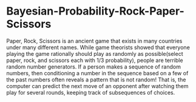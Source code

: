 # Bayesian-Probability-Rock-Paper-Scissors
Paper, Rock, Scissors is an ancient game that exists in many countries under many different names. While game theorists showed that everyone playing the game rationally should play as randomly as possible(select paper, rock, and scissors each with 1/3 probability), people are terrible random number generators. If a person makes a sequence of random numbers, then conditioning a number in the sequence based on a few of the past numbers often reveals a pattern that is not random! That is, the computer can predict the next move of an opponent after watching them play for several rounds, keeping track of subsequences of choices.





